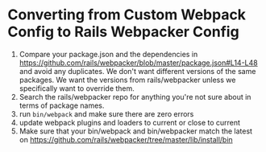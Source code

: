 # Converting from Custom Webpack Config to Rails Webpacker Config

1. Compare your package.json and the dependencies in https://github.com/rails/webpacker/blob/master/package.json#L14-L48
  and avoid any duplicates. We don't want different versions of the same packages. 
  We want the versions from rails/webpacker unless we specifically want to override them.
2. Search the rails/webpacker repo for anything you're not sure about in terms of package names.
3. run `bin/webpack` and make sure there are zero errors
4. update webpack plugins and loaders to current or close to current
5. Make sure that your bin/webpack and bin/webpacker match the latest on 
https://github.com/rails/webpacker/tree/master/lib/install/bin
